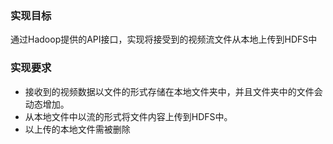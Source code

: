 ### 实现目标

通过Hadoop提供的API接口，实现将接受到的视频流文件从本地上传到HDFS中

### 实现要求

- 接收到的视频数据以文件的形式存储在本地文件夹中，并且文件夹中的文件会动态增加。
- 从本地文件中以流的形式将文件内容上传到HDFS中。
- 以上传的本地文件需被删除
